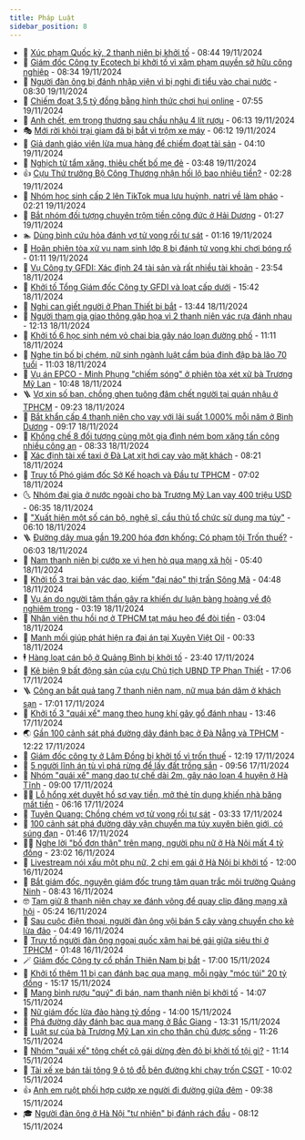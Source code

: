 ```yaml
---
title: Pháp Luật
sidebar_position: 8
---
```


<!-- dantri-phap-luat:START -->
- 🌊 [Xúc phạm Quốc kỳ, 2 thanh niên bị khởi tố](https://dantri.com.vn/phap-luat/xuc-pham-quoc-ky-2-thanh-nien-bi-khoi-to-20241119150159687.htm) - 08:44 19/11/2024
- 🐲 [Giám đốc Công ty Ecotech bị khởi tố vì xâm phạm quyền sở hữu công nghiệp](https://dantri.com.vn/phap-luat/giam-doc-cong-ty-ecotech-bi-khoi-to-vi-xam-pham-quyen-so-huu-cong-nghiep-20241119151053276.htm) - 08:34 19/11/2024
- 🌁 [Người đàn ông bị đánh nhập viện vì bị nghi đi tiểu vào chai nước](https://dantri.com.vn/phap-luat/nguoi-dan-ong-bi-danh-nhap-vien-vi-bi-nghi-di-tieu-vao-chai-nuoc-20241119142554930.htm) - 08:30 19/11/2024
- 🎃 [Chiếm đoạt 3,5 tỷ đồng bằng hình thức chơi hụi online](https://dantri.com.vn/phap-luat/chiem-doat-35-ty-dong-bang-hinh-thuc-choi-hui-online-20241119141141118.htm) - 07:55 19/11/2024
- 🦅 [Anh chết, em trọng thương sau chầu nhậu 4 lít rượu](https://dantri.com.vn/phap-luat/anh-chet-em-trong-thuong-sau-chau-nhau-4-lit-ruou-20241119130138721.htm) - 06:13 19/11/2024
- 🎭 [Mới rời khỏi trại giam đã bị bắt vì trộm xe máy](https://dantri.com.vn/phap-luat/moi-roi-khoi-trai-giam-da-bi-bat-vi-trom-xe-may-20241119125733062.htm) - 06:12 19/11/2024
- 🤗 [Giả danh giáo viên lừa mua hàng để chiếm đoạt tài sản](https://dantri.com.vn/phap-luat/gia-danh-giao-vien-lua-mua-hang-de-chiem-doat-tai-san-20241119105658535.htm) - 04:10 19/11/2024
- 🚀 [Nghịch tử tẩm xăng, thiêu chết bố mẹ đẻ](https://dantri.com.vn/phap-luat/nghich-tu-tam-xang-thieu-chet-bo-me-de-20241119103514722.htm) - 03:48 19/11/2024
- 👍 [Cựu Thứ trưởng Bộ Công Thương nhận hối lộ bao nhiêu tiền?](https://dantri.com.vn/phap-luat/cuu-thu-truong-bo-cong-thuong-nhan-hoi-lo-bao-nhieu-tien-20241118212729575.htm) - 02:28 19/11/2024
- 🧐 [Nhóm học sinh cấp 2 lên TikTok mua lưu huỳnh, natri về làm pháo](https://dantri.com.vn/phap-luat/nhom-hoc-sinh-cap-2-len-tiktok-mua-luu-huynh-natri-ve-lam-phao-20241119090744328.htm) - 02:21 19/11/2024
- 🫶 [Bắt nhóm đối tượng chuyên trộm tiền công đức ở Hải Dương](https://dantri.com.vn/phap-luat/bat-nhom-doi-tuong-chuyen-trom-tien-cong-duc-o-hai-duong-20241119082044477.htm) - 01:27 19/11/2024
- 🏊 [Dùng bình cứu hỏa đánh vợ tử vong rồi tự sát](https://dantri.com.vn/phap-luat/dung-binh-cuu-hoa-danh-vo-tu-vong-roi-tu-sat-20241119080637530.htm) - 01:16 19/11/2024
- 🌋 [Hoãn phiên tòa xử vụ nam sinh lớp 8 bị đánh tử vong khi chơi bóng rổ](https://dantri.com.vn/phap-luat/hoan-phien-toa-xu-vu-nam-sinh-lop-8-bi-danh-tu-vong-khi-choi-bong-ro-20241119080748345.htm) - 01:11 19/11/2024
- 👹 [Vụ Công ty GFDI: Xác định 24 tài sản và rất nhiều tài khoản](https://dantri.com.vn/phap-luat/vu-cong-ty-gfdi-xac-dinh-24-tai-san-va-rat-nhieu-tai-khoan-20241118221946985.htm) - 23:54 18/11/2024
- 🫣 [Khởi tố Tổng Giám đốc Công ty GFDI và loạt cấp dưới](https://dantri.com.vn/phap-luat/khoi-to-tong-giam-doc-cong-ty-gfdi-va-loat-cap-duoi-20241118213646087.htm) - 15:42 18/11/2024
- 🎃 [Nghi can giết người ở Phan Thiết bị bắt](https://dantri.com.vn/phap-luat/nghi-can-giet-nguoi-o-phan-thiet-bi-bat-20241118202717908.htm) - 13:44 18/11/2024
- 🌝 [Người tham gia giao thông gặp họa vì 2 thanh niên vác rựa đánh nhau](https://dantri.com.vn/phap-luat/nguoi-tham-gia-giao-thong-gap-hoa-vi-2-thanh-nien-vac-rua-danh-nhau-20241118190334160.htm) - 12:13 18/11/2024
- 🚀 [Khởi tố 6 học sinh ném vỏ chai bia gây náo loạn đường phố](https://dantri.com.vn/phap-luat/khoi-to-6-hoc-sinh-nem-vo-chai-bia-gay-nao-loan-duong-pho-20241118180226016.htm) - 11:11 18/11/2024
- 🥷 [Nghe tin bố bị chém, nữ sinh ngành luật cầm búa đinh đập bà lão 70 tuổi](https://dantri.com.vn/phap-luat/nghe-tin-bo-bi-chem-nu-sinh-nganh-luat-cam-bua-dinh-dap-ba-lao-70-tuoi-20241118174709973.htm) - 11:03 18/11/2024
- 👺 [Vụ án EPCO - Minh Phụng &quot;chiếm sóng&quot; ở phiên tòa xét xử bà Trương Mỹ Lan](https://dantri.com.vn/phap-luat/vu-an-epco-minh-phung-chiem-song-o-phien-toa-xet-xu-ba-truong-my-lan-20241118165610511.htm) - 10:48 18/11/2024
- 🪜 [Vợ xin số bạn, chồng ghen tuông đâm chết người tại quán nhậu ở TPHCM](https://dantri.com.vn/phap-luat/vo-xin-so-ban-chong-ghen-tuong-dam-chet-nguoi-tai-quan-nhau-o-tphcm-20241118161059941.htm) - 09:23 18/11/2024
- 🦄 [Bắt khẩn cấp 4 thanh niên cho vay với lãi suất 1.000% mỗi năm ở Bình Dương](https://dantri.com.vn/phap-luat/bat-khan-cap-4-thanh-nien-cho-vay-voi-lai-suat-1000-moi-nam-o-binh-duong-20241118152623920.htm) - 09:17 18/11/2024
- 🦍 [Khống chế 8 đối tượng cùng một gia đình ném bom xăng tấn công nhiều công an](https://dantri.com.vn/phap-luat/khong-che-8-doi-tuong-cung-mot-gia-dinh-nem-bom-xang-tan-cong-nhieu-cong-an-20241118141129591.htm) - 08:33 18/11/2024
- 🌁 [Xác định tài xế taxi ở Đà Lạt xịt hơi cay vào mặt khách](https://dantri.com.vn/phap-luat/xac-dinh-tai-xe-taxi-o-da-lat-xit-hoi-cay-vao-mat-khach-20241118142205129.htm) - 08:21 18/11/2024
- 💯 [Truy tố Phó giám đốc Sở Kế hoạch và Đầu tư TPHCM](https://dantri.com.vn/phap-luat/truy-to-pho-giam-doc-so-ke-hoach-va-dau-tu-tphcm-20241118130918355.htm) - 07:02 18/11/2024
- 🌜 [Nhóm đại gia ở nước ngoài cho bà Trương Mỹ Lan vay 400 triệu USD](https://dantri.com.vn/phap-luat/nhom-dai-gia-o-nuoc-ngoai-cho-ba-truong-my-lan-vay-400-trieu-usd-20241118124835226.htm) - 06:35 18/11/2024
- 👹 [&quot;Xuất hiện một số cán bộ, nghệ sĩ, cầu thủ tổ chức sử dụng ma túy&quot;](https://dantri.com.vn/phap-luat/xuat-hien-mot-so-can-bo-nghe-si-cau-thu-to-chuc-su-dung-ma-tuy-20241118124109096.htm) - 06:10 18/11/2024
- 🪜 [Đường dây mua gần 19.200 hóa đơn khống: Có phạm tội Trốn thuế?](https://dantri.com.vn/phap-luat/duong-day-mua-gan-19200-hoa-don-khong-co-pham-toi-tron-thue-20241118121952516.htm) - 06:03 18/11/2024
- 🦩 [Nam thanh niên bị cướp xe vì hẹn hò qua mạng xã hội](https://dantri.com.vn/phap-luat/nam-thanh-nien-bi-cuop-xe-vi-hen-ho-qua-mang-xa-hoi-20241118121626672.htm) - 05:40 18/11/2024
- 💂 [Khởi tố 3 trai bản vác dao, kiếm &quot;đại náo&quot; thị trấn Sông Mã](https://dantri.com.vn/phap-luat/khoi-to-3-trai-ban-vac-dao-kiem-dai-nao-thi-tran-song-ma-20241118114105767.htm) - 04:48 18/11/2024
- 💃 [Vụ án do người tâm thần gây ra khiến dư luận bàng hoàng về độ nghiêm trọng](https://dantri.com.vn/phap-luat/vu-an-do-nguoi-tam-than-gay-ra-khien-du-luan-bang-hoang-ve-do-nghiem-trong-20241118085547130.htm) - 03:19 18/11/2024
- 🧐 [Nhân viên thu hồi nợ ở TPHCM tạt máu heo để đòi tiền](https://dantri.com.vn/phap-luat/nhan-vien-thu-hoi-no-o-tphcm-tat-mau-heo-de-doi-tien-20241118095335817.htm) - 03:04 18/11/2024
- 🤗 [Manh mối giúp phát hiện ra đại án tại Xuyên Việt Oil](https://dantri.com.vn/phap-luat/manh-moi-giup-phat-hien-ra-dai-an-tai-xuyen-viet-oil-20241117204730698.htm) - 00:33 18/11/2024
- 🕴 [Hàng loạt cán bộ ở Quảng Bình bị khởi tố](https://dantri.com.vn/phap-luat/hang-loat-can-bo-o-quang-binh-bi-khoi-to-20241117201852172.htm) - 23:40 17/11/2024
- 🐎 [Kê biên 9 bất động sản của cựu Chủ tịch UBND TP Phan Thiết](https://dantri.com.vn/phap-luat/ke-bien-9-bat-dong-san-cua-cuu-chu-tich-ubnd-tp-phan-thiet-20241117223032482.htm) - 17:06 17/11/2024
- 🪜 [Công an bắt quả tang 7 thanh niên nam, nữ mua bán dâm ở khách sạn](https://dantri.com.vn/phap-luat/cong-an-bat-qua-tang-7-thanh-nien-nam-nu-mua-ban-dam-o-khach-san-20241117213513639.htm) - 17:01 17/11/2024
- 🤭 [Khởi tố 3 &quot;quái xế&quot; mang theo hung khí gây gổ đánh nhau](https://dantri.com.vn/phap-luat/khoi-to-3-quai-xe-mang-theo-hung-khi-gay-go-danh-nhau-20241117201859171.htm) - 13:46 17/11/2024
- 🌏 [Gần 100 cảnh sát phá đường dây đánh bạc ở Đà Nẵng và TPHCM](https://dantri.com.vn/phap-luat/gan-100-canh-sat-pha-duong-day-danh-bac-o-da-nang-va-tphcm-20241117183456671.htm) - 12:22 17/11/2024
- 🎃 [Giám đốc công ty ở Lâm Đồng bị khởi tố vì trốn thuế](https://dantri.com.vn/phap-luat/giam-doc-cong-ty-o-lam-dong-bi-khoi-to-vi-tron-thue-20241117183240848.htm) - 12:19 17/11/2024
- 🗽 [5 người lĩnh án tù vì phá rừng để lấy đất trồng sắn](https://dantri.com.vn/phap-luat/5-nguoi-linh-an-tu-vi-pha-rung-de-lay-dat-trong-san-20241117163911234.htm) - 09:56 17/11/2024
- 🌁 [Nhóm &quot;quái xế&quot; mang dao tự chế dài 2m, gây náo loạn 4 huyện ở Hà Tĩnh](https://dantri.com.vn/phap-luat/nhom-quai-xe-mang-dao-tu-che-dai-2m-gay-nao-loan-4-huyen-o-ha-tinh-20241117133156859.htm) - 09:00 17/11/2024
- 🧑‍💻 [Lỗ hổng xét duyệt hồ sơ vay tiền, mở thẻ tín dụng khiến nhà băng mất tiền](https://dantri.com.vn/phap-luat/lo-hong-xet-duyet-ho-so-vay-tien-mo-the-tin-dung-khien-nha-bang-mat-tien-20241117123759228.htm) - 06:16 17/11/2024
- 🌮 [Tuyên Quang: Chồng chém vợ tử vong rồi tự sát](https://dantri.com.vn/phap-luat/tuyen-quang-chong-chem-vo-tu-vong-roi-tu-sat-20241117101857194.htm) - 03:33 17/11/2024
- 🤗 [100 cảnh sát phá đường dây vận chuyển ma túy xuyên biên giới, có súng đạn](https://dantri.com.vn/phap-luat/100-canh-sat-pha-duong-day-van-chuyen-ma-tuy-xuyen-bien-gioi-co-sung-dan-20241117083745831.htm) - 01:46 17/11/2024
- 👨‍🏫 [Nghe lời &quot;bố đơn thân&quot; trên mạng, người phụ nữ ở Hà Nội mất 4 tỷ đồng](https://dantri.com.vn/phap-luat/nghe-loi-bo-don-than-tren-mang-nguoi-phu-nu-o-ha-noi-mat-4-ty-dong-20241116234853567.htm) - 23:02 16/11/2024
- 🎉 [Livestream nói xấu một phụ nữ, 2 chị em gái ở Hà Nội bị khởi tố](https://dantri.com.vn/phap-luat/livestream-noi-xau-mot-phu-nu-2-chi-em-gai-o-ha-noi-bi-khoi-to-20241116185321146.htm) - 12:00 16/11/2024
- 🤗 [Bắt giám đốc, nguyên giám đốc trung tâm quan trắc môi trường Quảng Ninh](https://dantri.com.vn/phap-luat/bat-giam-doc-nguyen-giam-doc-trung-tam-quan-trac-moi-truong-quang-ninh-20241116153642416.htm) - 08:43 16/11/2024
- 🤓 [Tạm giữ 8 thanh niên chạy xe đánh võng để quay clip đăng mạng xã hội](https://dantri.com.vn/phap-luat/tam-giu-8-thanh-nien-chay-xe-danh-vong-de-quay-clip-dang-mang-xa-hoi-20241116110434918.htm) - 05:24 16/11/2024
- 👹 [Sau cuộc điện thoại, người đàn ông vội bán 5 cây vàng chuyển cho kẻ lừa đảo](https://dantri.com.vn/phap-luat/sau-cuoc-dien-thoai-nguoi-dan-ong-voi-ban-5-cay-vang-chuyen-cho-ke-lua-dao-20241116102113884.htm) - 04:49 16/11/2024
- 🐘 [Truy tố người đàn ông ngoại quốc xâm hại bé gái giữa siêu thị ở TPHCM](https://dantri.com.vn/phap-luat/truy-to-nguoi-dan-ong-ngoai-quoc-xam-hai-be-gai-giua-sieu-thi-o-tphcm-20241115214855672.htm) - 01:48 16/11/2024
- 🪄 [Giám đốc Công ty cổ phần Thiên Nam bị bắt](https://dantri.com.vn/phap-luat/giam-doc-cong-ty-co-phan-thien-nam-bi-bat-20241115231348131.htm) - 17:00 15/11/2024
- 💄 [Khởi tố thêm 11 bị can đánh bạc qua mạng, mỗi ngày &quot;móc túi&quot; 20 tỷ đồng](https://dantri.com.vn/phap-luat/khoi-to-them-11-bi-can-danh-bac-qua-mang-moi-ngay-moc-tui-20-ty-dong-20241115182613589.htm) - 15:17 15/11/2024
- 🐎 [Mang bình rượu &quot;quý&quot; đi bán, nam thanh niên bị khởi tố](https://dantri.com.vn/phap-luat/mang-binh-ruou-quy-di-ban-nam-thanh-nien-bi-khoi-to-20241115201939241.htm) - 14:07 15/11/2024
- 💯 [Nữ giám đốc lừa đảo hàng tỷ đồng](https://dantri.com.vn/phap-luat/nu-giam-doc-lua-dao-hang-ty-dong-20241115205412548.htm) - 14:00 15/11/2024
- 💯 [Phá đường dây đánh bạc qua mạng ở Bắc Giang](https://dantri.com.vn/phap-luat/pha-duong-day-danh-bac-qua-mang-o-bac-giang-20241115200640345.htm) - 13:31 15/11/2024
- 🌈 [Luật sư của bà Trương Mỹ Lan xin cho thân chủ được sống](https://dantri.com.vn/phap-luat/luat-su-cua-ba-truong-my-lan-xin-cho-than-chu-duoc-song-20241115170335934.htm) - 11:26 15/11/2024
- 🧠 [Nhóm &quot;quái xế&quot; tông chết cô gái dừng đèn đỏ bị khởi tố tội gì?](https://dantri.com.vn/phap-luat/nhom-quai-xe-tong-chet-co-gai-dung-den-do-bi-khoi-to-toi-gi-20241115175935874.htm) - 11:14 15/11/2024
- 🌈 [Tài xế xe bán tải tông 9 ô tô đỗ bên đường khi chạy trốn CSGT](https://dantri.com.vn/phap-luat/tai-xe-xe-ban-tai-tong-9-o-to-do-ben-duong-khi-chay-tron-csgt-20241115162748928.htm) - 10:02 15/11/2024
- 👍 [Anh em ruột phối hợp cướp xe người đi đường giữa đêm](https://dantri.com.vn/phap-luat/anh-em-ruot-phoi-hop-cuop-xe-nguoi-di-duong-giua-dem-20241115163129812.htm) - 09:38 15/11/2024
- 🎓 [Người đàn ông ở Hà Nội &quot;tự nhiên&quot; bị đánh rách đầu](https://dantri.com.vn/phap-luat/nguoi-dan-ong-o-ha-noi-tu-nhien-bi-danh-rach-dau-20241115143220070.htm) - 08:12 15/11/2024<!-- dantri-phap-luat:END -->
